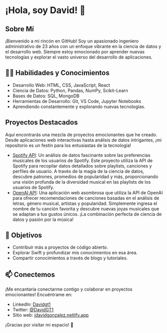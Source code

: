 # ¡Hola, soy David! 👋

## Sobre Mí
¡Bienvenido a mi rincón en GitHub! Soy un apasionado ingeniero administrativo de 23 años con un enfoque vibrante en la ciencia de datos y el desarrollo web. Siempre estoy emocionado por aprender nuevas tecnologías y explorar el vasto universo del desarrollo de aplicaciones.

## 👨‍💻 Habilidades y Conocimientos
- Desarrollo Web: HTML, CSS, JavaScript, React
- Ciencia de Datos: Python, Pandas, NumPy, Scikit-Learn
- Bases de Datos: SQL, MongoDB
- Herramientas de Desarrollo: Git, VS Code, Jupyter Notebooks
- Aprendiendo constantemente y explorando nuevas tecnologías.

## Proyectos Destacados
Aquí encontrarás una mezcla de proyectos emocionantes que he creado. Desde aplicaciones web interactivas hasta análisis de datos intrigantes, ¡mi repositorio es un festín para los entusiastas de la tecnología!

- [Spotify API](https://github.com/DeiviGT1/spotify.git): Un análisis de datos fascinante sobre las preferencias musicales de los usuarios de Spotify. Este proyecto utiliza la API de Spotify para recopilar datos detallados sobre playlists, canciones y perfiles de usuario. A través de la magia de la ciencia de datos, descubre patrones, promedios de popularidad y más, proporcionando una visión profunda de la diversidad musical en las playlists de los usuarios de Spotify.
- [OpenAI API](https://github.com/DeiviGT1/openaiAPI.git): Una aplicación web asombrosa que utiliza la API de OpenAI para ofrecer recomendaciones de canciones basadas en el análisis de letras, género musical, artistas y popularidad. Simplemente ingresa el nombre de tu canción favorita y descubre nuevas joyas musicales que se adaptan a tus gustos únicos. ¡La combinación perfecta de ciencia de datos y pasión por la música!

## 🚀 Objetivos
- Contribuir más a proyectos de código abierto.
- Explorar Swift y profundizar mis conocimientos en esa área.
- Compartir conocimientos a través de blogs y tutoriales.

## 📫 Conectemos
¡Me encantaría conectarme contigo y colaborar en proyectos emocionantes! Encuéntrame en:

- LinkedIn: [Davidgt1](https://www.linkedin.com/in/davidgt1/)
- Twitter: [@DavidGT1](tu_twitter)
- Sitio web: [jdavidgonzalez.netlify.app](https://jdavidgonzalez.netlify.app/#)

¡Gracias por visitar mi espacio! 🌟
